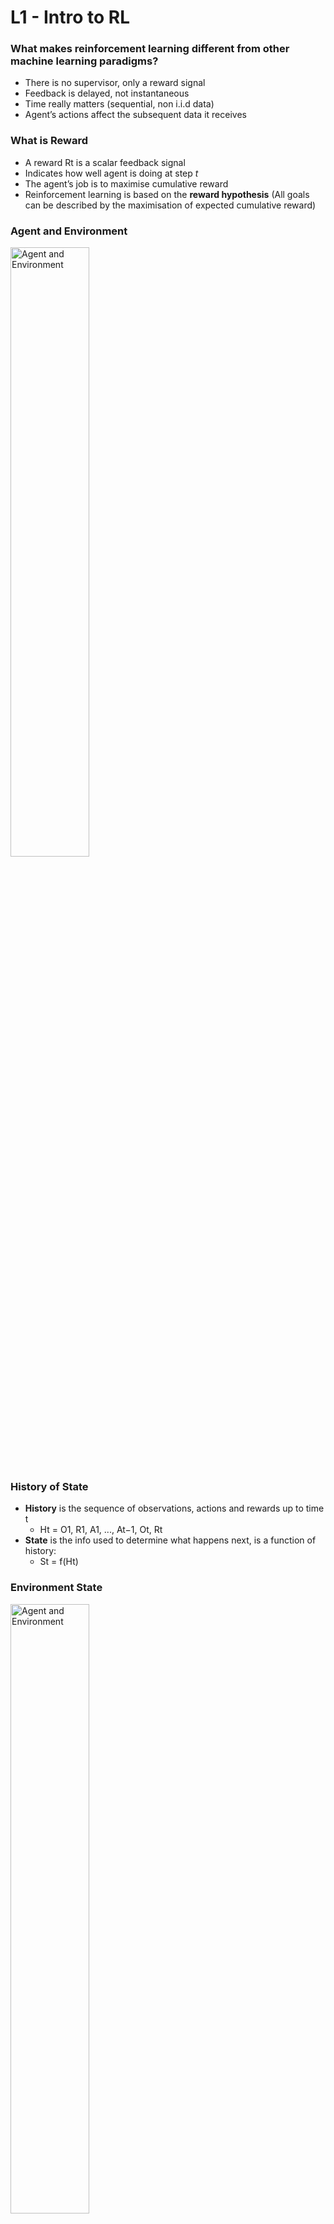 # L1 - Intro to RL

### What makes reinforcement learning different from other machine learning paradigms?
- There is no supervisor, only a reward signal
- Feedback is delayed, not instantaneous
- Time really matters (sequential, non i.i.d data)
- Agent’s actions affect the subsequent data it receives

### What is Reward
- A reward Rt is a scalar feedback signal
- Indicates how well agent is doing at step *t*
- The agent’s job is to maximise cumulative reward
- Reinforcement learning is based on the **reward hypothesis** (All goals can be described by the maximisation of expected cumulative reward)

### Agent and Environment
<img src="../images/agent_and_env.png" alt="Agent and Environment" width="50%">

### History of State
- **History** is the sequence of observations, actions and rewards up to time t
  - Ht = O1, R1, A1, ..., At−1, Ot, Rt
- **State** is the info used to determine what happens next, is a function of history:
  - St = f(Ht)

### Environment State
<img src="../images/env_state.png" alt="Agent and Environment" width="50%">

### Agent State
<img src="../images/agent_state.png" alt="Agent and Environment" width="50%">

### Information State
**Information State is Markov State.** The environment state is Markov. The history Ht is Markov.
<img src="../images/info_state.png" alt="Agent and Environment" width="50%">

### Fully Observable Environments
- Agent state (S<sup>a</sup><sub>t</sub>) = environment state (S<sup>e</sup><sub>t</sub>) = information state
- Formally, this is a **Markov decision process** (MDP)

### Partially Observable Environments
-  agent state (S<sup>a</sup><sub>t</sub>) != environment state (S<sup>e</sup><sub>t</sub>)
-  Formally this is a **partially observable Markov decision process** (POMDP)
<img src="../images/partial_MDP.png" alt="Agent and Environment" width="50%">

### Major Components of an RL Agent
- An RL agent may include **one or more** of these components:
  - Policy: agent’s behaviour function (map from state to action)
    - <img src="../images/policy.png" alt="Agent and Environment" width="50%">
  - Value function: how good is each state and/or action, it is a prediction of future reward
  - Model: agent’s representation of the environment. It predicts what the environment will do next, including state transition matrix and reward.
    - <img src="../images/model.png" alt="Agent and Environment" width="50%">

### Categorizing RL Agents
- Based on Policy and Value Function
  - <img src="../images/categorizing_RL_agent_1.png" alt="Agent and Environment" width="30%">
- Based on Model
  - <img src="../images/categorizing_RL_agent_2.png" alt="Agent and Environment" width="30%">
- Overall
  - <img src="../images/categorizing_RL_agent_3.png" alt="Agent and Environment" width="30%">

### Learning and Planning
Two fundamental problems in sequential decision making
- Reinforcement Learning:
  - The environment is initially unknown
  - The agent interacts with the environment
  - The agent improves its policy
- Planning:
  - A model of the environment is known
  - The agent performs computations with its model (without any external interaction)
  - The agent improves its policy
  - a.k.a. deliberation, reasoning, introspection, pondering, thought, search

- Example: RL
  - <img src="../images/exp_RL.png" alt="Agent and Environment" width="50%">
- Example: Planning
  - <img src="../images/exp_planning.png" alt="Agent and Environment" width="50%">

### Exploration and Exploitation
- Exploration finds more information about the environment
- Exploitation exploits known information to maximise reward
- It is usually important to explore as well as exploit

### Prediction and Control in Learning
- Prediction: evaluate the future
  - Given a policy, find the value function
- Control: optimise the future
  - Find the best policy
  - What is the optimal value function over all possible policies?
  - What is the optimal policy?


# L2 - Markov Decision Processes

Markov decision processes formally describe an *fully observable* environment for reinforcement learning.

Almost all RL problems can be formalised as MDPs, e.g.
- Optimal control primarily deals with continuous MDPs
- Partially observable problems can be converted into MDPs
- Bandits are MDPs with one state

### Markov Property
The future is independent of the past given the present
- <img src="../images/markov_property.png" alt="Agent and Environment" width="50%">

### State Transition Matrix
- <img src="../images/state_transition_matrix.png" alt="Agent and Environment" width="50%">

### Markov Process
A Markov process is a **memoryless random process**, i.e. a sequence of random states S1, S2, ... with the Markov property.
- <img src="../images/markov_process.png" alt="Agent and Environment" width="40%">

### Markov Reward Process
A Markov reward process is a Markov chain with values.
- <img src="../images/markov_reward_process.png" alt="Agent and Environment" width="40%">

### Return
<img src="../images/return.png" alt="Agent and Environment" width="50%">

### Why discount?
- Mathematically convenient to discount rewards
- Avoids infinite returns in cyclic Markov processes
- Uncertainty about the future may not be fully represented
- If the reward is financial, immediate rewards may earn more interest than delayed rewards
- Animal/human behaviour shows preference for immediate reward
- It is sometimes possible to use undiscounted Markov reward processes (i.e. γ = 1), e.g. if all sequences terminate

### Value Function
- The state value function v(s) of an MRP is the expected return starting from state s
- **v(s) = E [Gt | St = s]**

### Bellman Equation for MRPs
<img src="../images/bellman_equation_for_MRPs.png" alt="Agent and Environment" width="40%">

- Bellman Equation in Matrix Form
- <img src="../images/bellman_equation_matrix_form.png" alt="Agent and Environment" width="40%">

- The Bellman equation is a linear equation and can be solved directly.
- Computational complexity is O(n3) for n states
- Direct solution only possible for small MRPs
- There are many iterative methods for large MRPs, e.g.
  - Dynamic programming
  - Monte-Carlo evaluation
  - Temporal-Difference learning

### Markov Decision Process
- A Markov decision process (MDP) is a Markov reward process with decisions (action).
- <img src="../images/mdp.png" alt="Agent and Environment" width="40%">

- Summary:
  - Markov Process (MP): {S, P}
  - Markov Reward Process (MRP): {S, P, R, γ}
  - Markov Decision Process (MDP): {S, A, P, R, γ}

### Policies
- A policy π is a distribution over actions given states,
- **π(a|s) = P[At = a | St = s]**
- MDP policies depend on the current state (not the history)
- Policies are stationary (time-independent)
- Given an MDP M = (S, A, P, R, γ) and a policy π
- The state sequence S1, S2, ... is a Markov process (S,P<sup>π</sup>)
- The state and reward sequence S1, R2, S2, ... is a Markov reward process (S,P<sup>π</sup>,R<sup>π</sup>,γ)
  - <img src="../images/MDP_policy_P_R.png" alt="Agent and Environment" width="20%">

#### Policy State Value Function
- **v<sub>π</sub>(s) = E<sub>π</sub>[Gt|St = s]**
- **v<sub>π</sub>(s) = E<sub>π</sub>[R<sub>t+1</sub> + γv<sub>π</sub>(S<sub>t+1</sub>) | St = s]**
- <img src="../images/state_value_function_to_action_value_function.png" alt="Agent and Environment" width="20%">
- <img src="../images/state_value_function_recur.png" alt="Agent and Environment" width="30%">

#### Policy Action Value Function
- **q<sub>π</sub>(s,a) = E<sub>π</sub>[Gt|St = s, At = a]**
- **q<sub>π</sub>(s,a) = E<sub>π</sub>[R<sub>t+1</sub> + γq<sub>π</sub>(S<sub>t+1</sub>,A<sub>t+1</sub>) | St = s, At = a]**
- <img src="../images/action_value_function.png" alt="Agent and Environment" width="25%">
- <img src="../images/action_value_function_recur.png" alt="Agent and Environment" width="35%">







